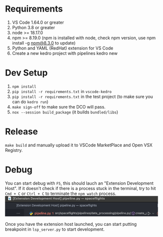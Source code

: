 # Requirements

1. VS Code 1.64.0 or greater
2. Python 3.8 or greater
3. node >= 18.17.0
4. npm >= 8.19.0 (npm is installed with node, check npm version, use npm install -g npm@8.3.0 to update)
5. Python and YAML (RedHat) extension for VS Code
6. Create a new kedro project with pipelines kedro new



 # Dev Setup
 1. `npm install`
 2. `pip install -r requirements.txt` in `vscode-kedro`
 3. `pip install -r requirements.txt` in the test project (to make sure you can do `kedro run`)
 4. `make sign-off` to make sure the DCO will pass.
 5. `nox --session build_package` (it builds `bundled/libs`)


 # Release
 `make build` and manually upload it to VSCode MarketPlace and Open VSX Registry.


# Debug
You can start debug with `F5`, this should lauch an "Extension Development Host". If it doesn't check if there is a process stuck in the terminal, try to hit `Cmd + C` or `Ctrl + C` to terminate the `npm watch` process.
![alt text](docs/assets/image.png)

Once you have the extension host launched, you can start putting breakpoint in `lsp_server.py` to start development.
